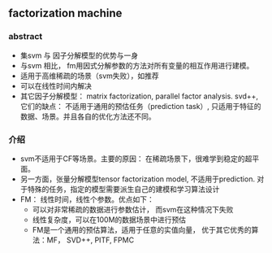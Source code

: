 ## factorization machine
### abstract
- 集svm 与 因子分解模型的优势与一身
- 与svm 相比， fm用因式分解参数的方法对所有变量的相互作用进行建模。
- 适用于高维稀疏的场景（svm失败），如推荐
- 可以在线性时间内解决
- 其它因子分解模型： matrix factorization, parallel factor analysis. svd++,  它们的缺点： 不适用于通用的预估任务（prediction task）, 只适用于特征的数据、场景。并且各自的优化方法还不同。

### 介绍
- svm不适用于CF等场景。主要的原因： 在稀疏场景下，很难学到稳定的超平面。
- 另一方面，张量分解模型tensor factorization model, 不适用于prediction. 对于特殊的任务，指定的模型需要派生自己的建模和学习算法设计
- FM： 线性时间，线性个参数。优点如下：
    - 可以对非常稀疏的数据进行参数估计， 而svm在这种情况下失败
    - 线性复杂度，可以在100M的数据场景中进行预估
    - FM是一个通用的预估算法，适用于任意的实值向量， 优于其它优秀的算法：MF， SVD++, PITF, FPMC
